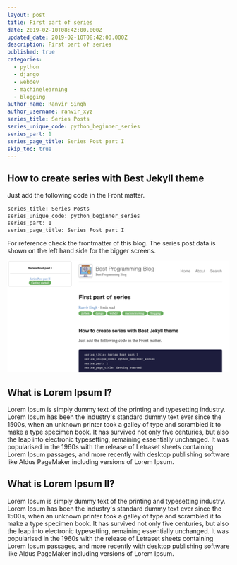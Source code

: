 ```yaml
---
layout: post
title: First part of series
date: 2019-02-10T08:42:00.000Z
updated_date: 2019-02-10T08:42:00.000Z
description: First part of series
published: true
categories:
  - python
  - django
  - webdev
  - machinelearning
  - blogging
author_name: Ranvir Singh
author_username: ranvir_xyz
series_title: Series Posts
series_unique_code: python_beginner_series
series_part: 1
series_page_title: Series Post part I
skip_toc: true
---
```


## How to create series with Best Jekyll theme

Just add the following code in the Front matter.

```
series_title: Series Posts
series_unique_code: python_beginner_series
series_part: 1
series_page_title: Series Post part I
```

For reference check the frontmatter of this blog. The series post data is shown on the left hand side for the bigger screens.

![](/images/series.png)

## What is Lorem Ipsum I?

Lorem Ipsum is simply dummy text of the printing and typesetting industry. Lorem Ipsum has been the industry's standard dummy text ever since the 1500s, when an unknown printer took a galley of type and scrambled it to make a type specimen book. It has survived not only five centuries, but also the leap into electronic typesetting, remaining essentially unchanged. It was popularised in the 1960s with the release of Letraset sheets containing Lorem Ipsum passages, and more recently with desktop publishing software like Aldus PageMaker including versions of Lorem Ipsum.

## What is Lorem Ipsum II?

Lorem Ipsum is simply dummy text of the printing and typesetting industry. Lorem Ipsum has been the industry's standard dummy text ever since the 1500s, when an unknown printer took a galley of type and scrambled it to make a type specimen book. It has survived not only five centuries, but also the leap into electronic typesetting, remaining essentially unchanged. It was popularised in the 1960s with the release of Letraset sheets containing Lorem Ipsum passages, and more recently with desktop publishing software like Aldus PageMaker including versions of Lorem Ipsum.
